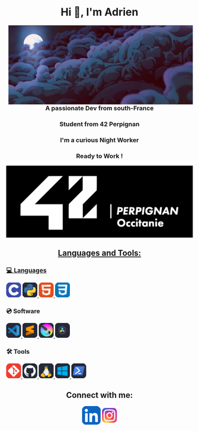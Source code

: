 <h1 align="center">Hi 👋, I'm Adrien</h1>

<img align="right" src="/media/gif_clouds_hader.gif" alt="header">

<div align="left">

<h3 align="center">A passionate Dev from south-France</h3>
<h3 align="center">Student from 42 Perpignan</h3>
<h3 align="center">I'm a curious Night Worker</h3>
<h3 align="center">Ready to Work !</h3>

</div>

<div align="center">

<a href="https://42perpignan.fr/" target="blank"><img align="center" src="/media/42_header.png" alt="42_hader">

</div>

<h2 align="center">Languages and Tools:</h2>

<h3 align="left">💻 Languages</h3>

<div align="left">
	<a href="https://www.cprogramming.com/" target="_blank" rel="noreferrer"> <img src="/media/icons/C language.png" alt="c" width="40" height="40"/></a>  
	<a href="https://www.python.org" target="_blank" rel="noreferrer"> <img src="/media/icons/Python language.png" alt="python" width="40" height="40"/> </a>  
	<a href="https://en.wikipedia.org/wiki/HTML" target="_blank" rel="noreferrer"> <img src="/media/icons/HTML.png" alt="HTML" width="40" height="40"/> </a>  
	<a href="https://en.wikipedia.org/wiki/CSS" target="_blank" rel="noreferrer"> <img src="/media/icons/CSS.png" alt="CSS" width="40" height="40"/> </a>  

</div>

<h3 align="left">💿 Software</h3>

<div align="left">
	<a href="https://code.visualstudio.com/" target="_blank" rel="noreferrer"> <img src="/media/icons/VS code.png" alt="vscode" width="40" height="40"/> </a>  
	<a href="https://www.sublimetext.com/" target="_blank" rel="noreferrer"> <img src="/media/icons/Sublime Text.png" alt="sublimetext" width="40" height="40"/> </a>  
	<a href="https://krita.org/en/" target="_blank" rel="noreferrer"> <img src="/media/icons/Krita.png" alt="krita" width="40" height="40"/> </a>  
	<a href="https://www.blackmagicdesign.com/fr/products/davinciresolve" target="_blank" rel="noreferrer"> <img src="/media/icons/Davinci Resolve.png" alt="davinci" width="40" height="40"/> </a> 

</div>

<h3 align="left">🛠️ Tools</h3>

<div align="left">
	<a href="https://git-scm.com/" target="_blank" rel="noreferrer"> <img src="/media/icons/Git.png" alt="git" width="40" height="40"/> </a>
	<a href="https://github.com/Demiaeuw" target="_blank" rel="noreferrer"> <img src="/media/icons/Github.png" alt="github" width="40" height="40"/> </a>  
	<a href="https://www.linux.org/" target="_blank" rel="noreferrer"> <img src="/media/icons/Linux.png" alt="linux" width="40" height="40"/> </a>  
	<a href="https://www.microsoft.com/en-us/" target="_blank" rel="noreferrer"> <img src="/media/icons/Windows.png" alt="windows" width="40" height="40"/> </a>  
	<a href="https://learn.microsoft.com/en-us/powershell/" target="_blank" rel="noreferrer"> <img src="/media/icons/Powershell.png" alt="Powershell" width="40" height="40"/> </a>  
</div>

<h2 align="center">Connect with me:</h3>
<p align="center">
	<a href="https://www.linkedin.com/in/adrien-cabarbaye-964493231/" target="_blank"><img align="center" src="/media/icons/LinkedIn.png" alt="adrien cabarbaye" height="50" width="50" /></a>  
	<a href="https://instagram.com/cabarbaye" target="blank"><img align="center" src="/media/icons/Instagram.png" alt="cabarbaye" height="40" width="40" /></a>  
</p>